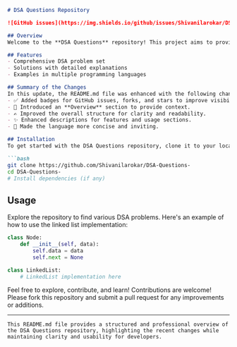 ```markdown
# DSA Questions Repository

![GitHub issues](https://img.shields.io/github/issues/Shivanilarokar/DSA-Questions-) ![GitHub forks](https://img.shields.io/github/forks/Shivanilarokar/DSA-Questions-) ![GitHub stars](https://img.shields.io/github/stars/Shivanilarokar/DSA-Questions-)

## Overview
Welcome to the **DSA Questions** repository! This project aims to provide a comprehensive collection of problems and solutions related to Data Structures and Algorithms, designed for both beginners and advanced learners.

## Features
- Comprehensive DSA problem set
- Solutions with detailed explanations
- Examples in multiple programming languages

## Summary of the Changes
In this update, the README.md file was enhanced with the following changes:
- ✅ Added badges for GitHub issues, forks, and stars to improve visibility.
- 📑 Introduced an **Overview** section to provide context.
- ✍️ Improved the overall structure for clarity and readability.
- ✨ Enhanced descriptions for features and usage sections.
- 📝 Made the language more concise and inviting.

## Installation
To get started with the DSA Questions repository, clone it to your local machine using the following commands:

```bash
git clone https://github.com/Shivanilarokar/DSA-Questions-
cd DSA-Questions-
# Install dependencies (if any)
```

## Usage
Explore the repository to find various DSA problems. Here's an example of how to use the linked list implementation:

```python
class Node:
    def __init__(self, data):
        self.data = data
        self.next = None

class LinkedList:
    # LinkedList implementation here
```

Feel free to explore, contribute, and learn! Contributions are welcome! Please fork this repository and submit a pull request for any improvements or additions.

---
```
This README.md file provides a structured and professional overview of the DSA Questions repository, highlighting the recent changes while maintaining clarity and usability for developers.